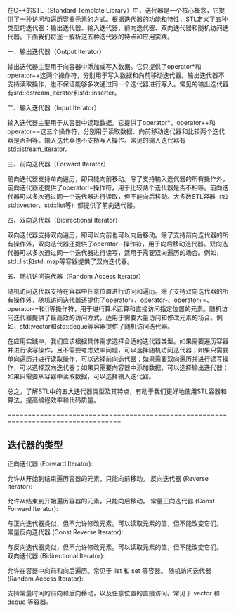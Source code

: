 在C++的STL（Standard Template Library）中，迭代器是一个核心概念，它提供了一种访问和遍历容器元素的方式。根据迭代器的功能和特性，STL定义了五种类型的迭代器：输出迭代器、输入迭代器、前向迭代器、双向迭代器和随机访问迭代器。下面我们将逐一解析这五种迭代器的特点和应用实践。

一、输出迭代器（Output Iterator）

输出迭代器主要用于向容器中添加或写入数据。它只提供了operator*和operator++这两个操作符，分别用于写入数据和向前移动迭代器。输出迭代器不支持读取操作，也不保证能够多次通过同一个迭代器进行写入。常见的输出迭代器有std::ostream_iterator和std::inserter。

二、输入迭代器（Input Iterator）

输入迭代器主要用于从容器中读取数据。它提供了operator*、operator++和operator==这三个操作符，分别用于读取数据、向前移动迭代器和比较两个迭代器是否相等。输入迭代器也不支持写入操作。常见的输入迭代器有std::istream_iterator。

三、前向迭代器（Forward Iterator）

前向迭代器支持单向遍历，即只能向前移动。除了支持输入迭代器的所有操作外，前向迭代器还提供了operator!=操作符，用于比较两个迭代器是否不相等。前向迭代器可以多次通过同一个迭代器进行读取，但不能向后移动。大多数STL容器（如std::vector、std::list等）都提供了前向迭代器。

四、双向迭代器（Bidirectional Iterator）

双向迭代器支持双向遍历，即可以向前也可以向后移动。除了支持前向迭代器的所有操作外，双向迭代器还提供了operator--操作符，用于向后移动迭代器。双向迭代器可以多次通过同一个迭代器进行读写，适用于需要双向遍历的场合。例如，std::list和std::map等容器提供了双向迭代器。

五、随机访问迭代器（Random Access Iterator）

随机访问迭代器支持在容器中任意位置进行访问和遍历。除了支持双向迭代器的所有操作外，随机访问迭代器还提供了operator+、operator-、operator+=、operator-=和[]等操作符，用于进行算术运算和直接访问指定位置的元素。随机访问迭代器提供了最高效的访问方式，适用于需要大量访问和修改元素的场合。例如，std::vector和std::deque等容器提供了随机访问迭代器。

在应用实践中，我们应该根据具体需求选择合适的迭代器类型。如果需要遍历容器并进行读写操作，且不需要考虑效率问题，可以选择随机访问迭代器；如果只需要单向遍历并进行读取操作，可以选择前向迭代器；如果需要双向遍历并进行读写操作，可以选择双向迭代器；如果只需要向容器中添加数据，可以选择输出迭代器；如果只需要从容器中读取数据，可以选择输入迭代器。

总之，了解STL中的五大迭代器类型及其特点，有助于我们更好地使用STL容器和算法，提高编程效率和代码质量。

==================================================================================
## 迭代器的类型

正向迭代器 (Forward Iterator):

允许从开始到结束遍历容器的元素，只能向前移动。
反向迭代器 (Reverse Iterator):

允许从结束到开始遍历容器的元素，只能向后移动。
常量正向迭代器 (Const Forward Iterator):

与正向迭代器类似，但不允许修改元素。可以读取元素的值，但不能改变它们。
常量反向迭代器 (Const Reverse Iterator):

与反向迭代器类似，但不允许修改元素。可以读取元素的值，但不能改变它们。
双向迭代器 (Bidirectional Iterator):

允许在容器中向前和向后遍历。常见于 list 和 set 等容器。
随机访问迭代器 (Random Access Iterator):

支持常量时间的前向和后向移动，以及任意位置的直接访问。常见于 vector 和 deque 等容器。

